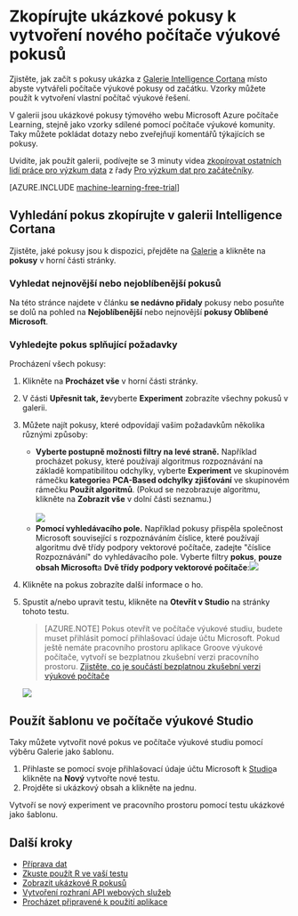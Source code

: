 <properties
    pageTitle="Kopírovat počítače pokusy ukázka výukových | Microsoft Azure"
    description="Naučte se používat počítač ukázka výukových pokusy Pokud chcete vytvořit nové pokusy Galerie Intelligence Cortana s Microsoft Azure počítače výukové."
    services="machine-learning"
    documentationCenter=""
    authors="cjgronlund"
    manager="jhubbard"
    editor="cgronlun"/>

<tags
    ms.service="machine-learning"
    ms.workload="data-services"
    ms.tgt_pltfrm="na"
    ms.devlang="na"
    ms.topic="get-started-article"
    ms.date="08/17/2016"
    ms.author="cgronlun;chhavib;olgali"/>

# <a name="copy-sample-experiments-to-create-new-machine-learning-experiments"></a>Zkopírujte ukázkové pokusy k vytvoření nového počítače výukové pokusů
Zjistěte, jak začít s pokusy ukázka z [Galerie Intelligence Cortana](http://gallery.cortanaintelligence.com/) místo abyste vytvářeli počítače výukové pokusy od začátku. Vzorky můžete použít k vytvoření vlastní počítač výukové řešení.

V galerii jsou ukázkové pokusy týmového webu Microsoft Azure počítače Learning, stejně jako vzorky sdílené pomocí počítače výukové komunity. Taky můžete pokládat dotazy nebo zveřejňují komentářů týkajících se pokusy.

Uvidíte, jak použít galerii, podívejte se 3 minuty videa [zkopírovat ostatních lidí práce pro výzkum data](machine-learning-data-science-for-beginners-copy-other-peoples-work-to-do-data-science.md) z řady [Pro výzkum dat pro začátečníky](machine-learning-data-science-for-beginners-the-5-questions-data-science-answers.md).

[AZURE.INCLUDE [machine-learning-free-trial](../../includes/machine-learning-free-trial.md)]

## <a name="find-an-experiment-to-copy-in-cortana-intelligence-gallery"></a>Vyhledání pokus zkopírujte v galerii Intelligence Cortana

Zjistěte, jaké pokusy jsou k dispozici, přejděte na [Galerie](http://gallery.cortanaintelligence.com/) a klikněte na **pokusy** v horní části stránky.

### <a name="find-the-newest-or-most-popular-experiments"></a>Vyhledat nejnovější nebo nejoblíbenější pokusů

Na této stránce najdete v článku **se nedávno přidaly** pokusy nebo posuňte se dolů na pohled na **Nejoblíbenější** nebo nejnovější **pokusy Oblíbené Microsoft**.

### <a name="look-for-an-experiment-that-meets-specific-requirements"></a>Vyhledejte pokus splňující požadavky

Procházení všech pokusy:

1. Klikněte na **Procházet vše** v horní části stránky.
2. V části **Upřesnit tak, že**vyberte **Experiment** zobrazíte všechny pokusů v galerii.
3. Můžete najít pokusy, které odpovídají vašim požadavkům několika různými způsoby:
    * **Vyberte postupně možnosti filtry na levé straně.** Například procházet pokusy, které používají algoritmus rozpoznávání na základě kompatibilitou odchylky, vyberte **Experiment** ve skupinovém rámečku **kategorie**a **PCA-Based odchylky zjišťování** ve skupinovém rámečku **Použít algoritmů**. (Pokud se nezobrazuje algoritmu, klikněte na **Zobrazit vše** v dolní části seznamu.)<br></br>
      ![](./media/machine-learning-sample-experiments/refine-the-view.png)
    *  **Pomocí vyhledávacího pole.** Například pokusy přispěla společnost Microsoft související s rozpoznáváním číslice, které používají algoritmu dvě třídy podpory vektorové počítače, zadejte "číslice Rozpoznávání" do vyhledávacího pole. Vyberte filtry **pokus**, **pouze obsah Microsoft**a **Dvě třídy podpory vektorové počítače**:![](./media/machine-learning-sample-experiments/search-for-experiments.png) 
4. Klikněte na pokus zobrazíte další informace o ho.
5. Spustit a/nebo upravit testu, klikněte na **Otevřít v Studio** na stránky tohoto testu.

    > [AZURE.NOTE] Pokus otevřít ve počítače výukové studiu, budete muset přihlásit pomocí přihlašovací údaje účtu Microsoft. Pokud ještě nemáte pracovního prostoru aplikace Groove výukové počítače, vytvoří se bezplatnou zkušební verzi pracovního prostoru. [Zjistěte, co je součástí bezplatnou zkušební verzi výukové počítače](https://azure.microsoft.com/pricing/details/machine-learning/)

    ![](./media/machine-learning-sample-experiments/example-experiment.png) 


## <a name="use-a-template-in-machine-learning-studio"></a>Použít šablonu ve počítače výukové Studio

Taky můžete vytvořit nové pokus ve počítače výukové studiu pomocí výběru Galerie jako šablonu.

1. Přihlaste se pomocí svoje přihlašovací údaje účtu Microsoft k [Studio](https://studio.azureml.net)a klikněte na **Nový** vytvořte nové testu.
2. Projděte si ukázkový obsah a klikněte na jednu.

Vytvoří se nový experiment ve pracovního prostoru pomocí testu ukázkové jako šablonu.

## <a name="next-steps"></a>Další kroky
- [Příprava dat](machine-learning-data-science-import-data.md)
- [Zkuste použít R ve vaší testu](machine-learning-r-quickstart.md)
- [Zobrazit ukázkové R pokusů](machine-learning-r-csharp-web-service-examples.md)
- [Vytvoření rozhraní API webových služeb](machine-learning-publish-a-machine-learning-web-service.md)
- [Procházet připravené k použití aplikace](https://datamarket.azure.com/browse?query=machine+learning)
